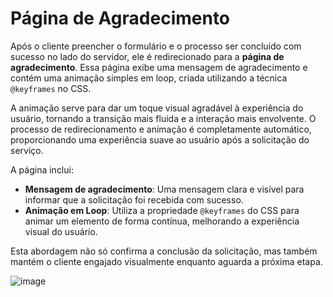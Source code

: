 # Página de Agradecimento

Após o cliente preencher o formulário e o processo ser concluído com sucesso no lado do servidor, ele é redirecionado para a **página de agradecimento**. Essa página exibe uma mensagem de agradecimento e contém uma animação simples em loop, criada utilizando a técnica `@keyframes` no CSS.

A animação serve para dar um toque visual agradável à experiência do usuário, tornando a transição mais fluida e a interação mais envolvente. O processo de redirecionamento e animação é completamente automático, proporcionando uma experiência suave ao usuário após a solicitação do serviço.

A página inclui:

- **Mensagem de agradecimento**: Uma mensagem clara e visível para informar que a solicitação foi recebida com sucesso.
- **Animação em Loop**: Utiliza a propriedade `@keyframes` do CSS para animar um elemento de forma contínua, melhorando a experiência visual do usuário.

Esta abordagem não só confirma a conclusão da solicitação, mas também mantém o cliente engajado visualmente enquanto aguarda a próxima etapa.

![image](https://github.com/user-attachments/assets/2f679662-b3ba-497e-a86b-920ccaa9c85e)

